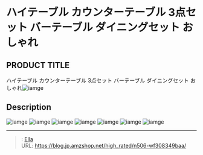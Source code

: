 # ハイテーブル カウンターテーブル 3点セット バーテーブル ダイニングセット おしゃれ


## PRODUCT TITLE 

ハイテーブル カウンターテーブル 3点セット バーテーブル ダイニングセット おしゃれ![iamge](https://b2bfiles1.gigab2b.cn/image/wkseller/7404/20230718_671c77be177df6c98058ed6177384640.jpg)

## Description











![iamge](https://b2bfiles1.gigab2b.cn/image/wkseller/7404/20230718_ea2ac36156015515f30c140809a7c515.jpg)
![iamge](https://b2bfiles1.gigab2b.cn/image/wkseller/7404/20230718_c774bbf3be74bb48913e4d15457bcc21.jpg)
![iamge](https://b2bfiles1.gigab2b.cn/image/wkseller/7404/20230718_dd2e305492e48b65c16c819cb3a4b3da.jpg)
![iamge](https://b2bfiles1.gigab2b.cn/image/wkseller/7404/20230718_09db45d365c457d977ab3d346443cca0.jpg)
![iamge](https://b2bfiles1.gigab2b.cn/image/wkseller/7404/20230718_32a1e05f6bfef9f4d77a324c1455bbf2.jpg)
![iamge](https://b2bfiles1.gigab2b.cn/image/wkseller/7404/20230718_4e2623c3ec62b2bef9d9b082048cfd8d.jpg)
![iamge](https://b2bfiles1.gigab2b.cn/image/wkseller/7404/20230718_40892597f60655b1b43c0bc5a5db1dbb.jpg)


---

> : [Ella](https://blog.jp.amzshop.net/)  
> URL: https://blog.jp.amzshop.net/high_rated/n506-wf308349baa/  

